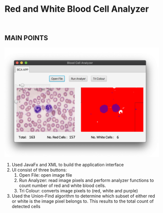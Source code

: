 # Red and White Blood Cell Analyzer
<br />

## MAIN POINTS

![Demo](https://github.com/Esedicol/RedBloodCell_Analyzer/blob/main/BCA.png)

<ol>
  <li>Used JavaFx and XML to build the application interface</li>
  <li>UI consist of three buttons:
    <ol>
    <li>Open File: open image file</li>
    <li>Run Analyzer: read image pixels and perform analyzer functions to count number of red and white blood cells.</li>  
    <li>Tri Colour: converts image pixels to (red, white and purple)</li>
    </ol>
  <li>Used the Union-Find algorithm to determine which subset of either red or white is the image pixel belongs to. This results to the total count of detected cells</li>
</ol>
